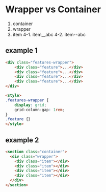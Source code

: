 # Wrapper vs Container 

1. container 
2. wrapper 
3. item 
4-1. item__abc
4-2. item--abc   

## example 1
```html
<div class="features-wrapper">
    <div class="feature">...</div>
    <div class="feature">...</div>
    <div class="feature">...</div>
    <div class="feature">...</div>
</div>

<style>
.features-wrapper {
    display: grid;
    grid-column-gap: 1rem;
}
.feature {}
</style>
```

## example 2
```html
<section class="container">
  <div class="wrapper">
    <div class="item"></div>
    <div class="item"></div>
    <div class="item"></div>
    <div class="item"></div>
  </div>
</section>
```

